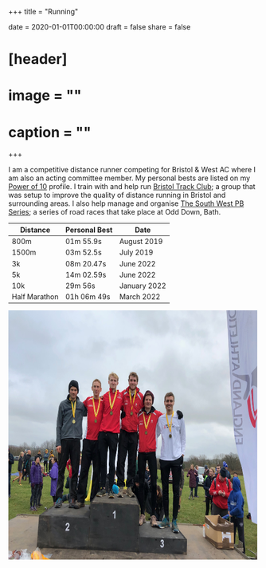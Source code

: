+++
title = "Running"

date = 2020-01-01T00:00:00
draft = false
share = false

# [header]
# image = ""
# caption = ""
+++

I am a competitive distance runner competing for Bristol & West AC where I am also an acting committee member. My personal bests are listed on my [Power of 10](https://www.thepowerof10.info/athletes/profile.aspx?athleteid=692848) profile. I train with and help run [Bristol Track Club](https://www.bristoltrackclub.com); a group that was setup to improve the quality of distance running in Bristol and surrounding areas. I also help manage and organise [The South West PB Series](https://www.facebook.com/South-West-PB-Series-104613225088774); a series of road races that take place at Odd Down, Bath. 

| **Distance**  | **Personal Best** | **Date**     |
|---------------|-------------------|--------------|
| 800m          | 01m 55.9s         | August 2019  |
| 1500m         | 03m 52.5s         | July 2019    |
| 3k            | 08m 20.47s        | June 2022    |
| 5k            | 14m 02.59s        | June 2022    |
| 10k           | 29m 56s           | January 2022 |
| Half Marathon | 01h 06m 49s       | March 2022   |

<img src="./kurt_athlete_photo.jpg" width="500" height="500">
